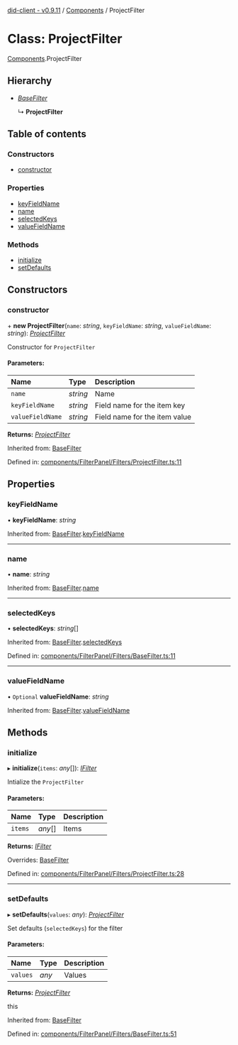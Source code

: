 [did-client - v0.9.11](../README.md) / [Components](../modules/components.md) / ProjectFilter

# Class: ProjectFilter

[Components](../modules/components.md).ProjectFilter

## Hierarchy

* [*BaseFilter*](components.basefilter.md)

  ↳ **ProjectFilter**

## Table of contents

### Constructors

- [constructor](components.projectfilter.md#constructor)

### Properties

- [keyFieldName](components.projectfilter.md#keyfieldname)
- [name](components.projectfilter.md#name)
- [selectedKeys](components.projectfilter.md#selectedkeys)
- [valueFieldName](components.projectfilter.md#valuefieldname)

### Methods

- [initialize](components.projectfilter.md#initialize)
- [setDefaults](components.projectfilter.md#setdefaults)

## Constructors

### constructor

\+ **new ProjectFilter**(`name`: *string*, `keyFieldName`: *string*, `valueFieldName`: *string*): [*ProjectFilter*](components.projectfilter.md)

Constructor for `ProjectFilter`

#### Parameters:

Name | Type | Description |
:------ | :------ | :------ |
`name` | *string* | Name   |
`keyFieldName` | *string* | Field name for the item key   |
`valueFieldName` | *string* | Field name for the item value    |

**Returns:** [*ProjectFilter*](components.projectfilter.md)

Inherited from: [BaseFilter](components.basefilter.md)

Defined in: [components/FilterPanel/Filters/ProjectFilter.ts:11](https://github.com/Puzzlepart/did/blob/dev/client/components/FilterPanel/Filters/ProjectFilter.ts#L11)

## Properties

### keyFieldName

• **keyFieldName**: *string*

Inherited from: [BaseFilter](components.basefilter.md).[keyFieldName](components.basefilter.md#keyfieldname)

___

### name

• **name**: *string*

Inherited from: [BaseFilter](components.basefilter.md).[name](components.basefilter.md#name)

___

### selectedKeys

• **selectedKeys**: *string*[]

Inherited from: [BaseFilter](components.basefilter.md).[selectedKeys](components.basefilter.md#selectedkeys)

Defined in: [components/FilterPanel/Filters/BaseFilter.ts:11](https://github.com/Puzzlepart/did/blob/dev/client/components/FilterPanel/Filters/BaseFilter.ts#L11)

___

### valueFieldName

• `Optional` **valueFieldName**: *string*

Inherited from: [BaseFilter](components.basefilter.md).[valueFieldName](components.basefilter.md#valuefieldname)

## Methods

### initialize

▸ **initialize**(`items`: *any*[]): [*IFilter*](../interfaces/components.ifilter.md)

Intialize the `ProjectFilter`

#### Parameters:

Name | Type | Description |
:------ | :------ | :------ |
`items` | *any*[] | Items    |

**Returns:** [*IFilter*](../interfaces/components.ifilter.md)

Overrides: [BaseFilter](components.basefilter.md)

Defined in: [components/FilterPanel/Filters/ProjectFilter.ts:28](https://github.com/Puzzlepart/did/blob/dev/client/components/FilterPanel/Filters/ProjectFilter.ts#L28)

___

### setDefaults

▸ **setDefaults**(`values`: *any*): [*ProjectFilter*](components.projectfilter.md)

Set defaults (`selectedKeys`) for the filter

#### Parameters:

Name | Type | Description |
:------ | :------ | :------ |
`values` | *any* | Values   |

**Returns:** [*ProjectFilter*](components.projectfilter.md)

this

Inherited from: [BaseFilter](components.basefilter.md)

Defined in: [components/FilterPanel/Filters/BaseFilter.ts:51](https://github.com/Puzzlepart/did/blob/dev/client/components/FilterPanel/Filters/BaseFilter.ts#L51)
